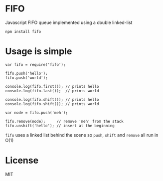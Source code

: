 # FIFO

Javascript FIFO queue implemented using a double linked-list

	npm install fifo

# Usage is simple

	var fifo = require('fifo');

	fifo.push('hello');
	fifo.push('world');

	console.log(fifo.first()); // prints hello
	console.log(fifo.last());  // prints world

	console.log(fifo.shift()); // prints hello
	console.log(fifo.shift()); // prints world

	var node = fifo.push('meh');

	fifo.remove(node);     // remove 'meh' from the stack
	fifo.unshift('hello'); // insert at the beginning


`fifo` uses a linked list behind the scene so `push`, `shift` and `remove` all run in O(1)

# License

MIT
